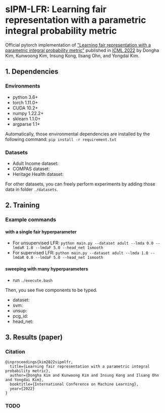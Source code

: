 # sIPM-LFR: Learning fair representation with a parametric integral probability metric

Official pytorch implementation of ["Learning fair representation with a parametric integral probability metric"](https://arxiv.org/abs/2202.02943) published in [ICML 2022](https://icml.cc/Conferences/2022/) by Dongha Kim, Kunwoong Kim, Insung Kong, Ilsang Ohn, and Yongdai Kim.

## 1. Dependencies

### Environments

- python 3.6+
- torch 1.11.0+
- CUDA 10.2+
- numpy 1.22.2+
- sklearn 1.1.0+
- argparse 1.1+

Automatically, those environmental dependencies are installed by the following command:
```pip install -r requirement.txt```

### Datasets
- Adult Income dataset: 
- COMPAS dataset: 
- Heritage Health dataset: 

For other datasets, you can freely perform experiments by adding those data in folder ```./datasets```.

## 2. Training

### Example commands

#### with a single fair hyperparameter
- For unsupervised LFR:
```python main.py --dataset adult --lmda 0.0 --lmdaR 1.0 --lmdaF 5.0 --head_net 1smooth```
- For supervised LFR:
```python main.py --dataset adult --lmda 1.0 --lmdaR 0.0 --lmdaF 5.0 --head_net 1smooth```

#### sweeping with many hyperparameters
- run ```./execute.bash```

Then, you see five components to be typed.
* dataset:
* svm: 
* unsup:
* pcg_id:
* head_net:

## 3. Results (paper)

### Citation

```
@inproceedings{kim2022sipmlfr,
  title={Learning fair representation with a parametric integral probability metric},
  author={Dongha Kim and Kunwoong Kim and Insung Kong and Ilsang Ohn and Yongdai Kim},
  booktitle={International Conference on Machine Learning},
  year={2022}
}
```

### TODO


